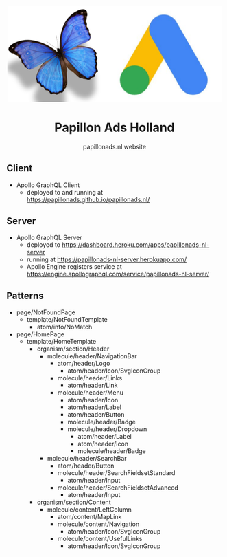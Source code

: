 <p align="center">
  <img width="500px" src="/logo.png">
</p>

<h1 align="center">Papillon Ads Holland</h1>

<p align="center">papillonads.nl website</p>

## Client

- Apollo GraphQL Client
  - deployed to and running at https://papillonads.github.io/papillonads.nl/

## Server

- Apollo GraphQL Server
  - deployed to https://dashboard.heroku.com/apps/papillonads-nl-server
  - running at https://papillonads-nl-server.herokuapp.com/
  - Apollo Engine registers service at https://engine.apollographql.com/service/papillonads-nl-server/

## Patterns

- page/NotFoundPage
  - template/NotFoundTemplate
    - atom/info/NoMatch
- page/HomePage
  - template/HomeTemplate
    - organism/section/Header
      - molecule/header/NavigationBar
        - atom/header/Logo
          - atom/header/Icon/SvgIconGroup
        - molecule/header/Links
          - atom/header/Link
        - molecule/header/Menu
          - atom/header/Icon
          - atom/header/Label
          - atom/header/Button
          - molecule/header/Badge
          - molecule/header/Dropdown
            - atom/header/Label
            - atom/header/Icon
            - molecule/header/Badge
      - molecule/header/SearchBar
        - atom/header/Button
        - molecule/header/SearchFieldsetStandard
          - atom/header/Input
        - molecule/header/SearchFieldsetAdvanced
          - atom/header/Input
    - organism/section/Content
      - molecule/content/LeftColumn
        - atom/content/MapLink
        - molecule/content/Navigation
          - atom/header/Icon/SvgIconGroup
        - molecule/content/UsefulLinks
          - atom/header/Icon/SvgIconGroup
